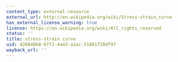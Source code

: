 ```yaml
---
content_type: external-resource
external_url: http://en.wikipedia.org/wiki/Stress-strain_curve
has_external_license_warning: true
license: https://en.wikipedia.org/wiki/All_rights_reserved
status: ''
title: stress-strain curve
uid: 426840b8-6ff2-4a43-a1ac-51881f28df97
wayback_url: ''
---
```

